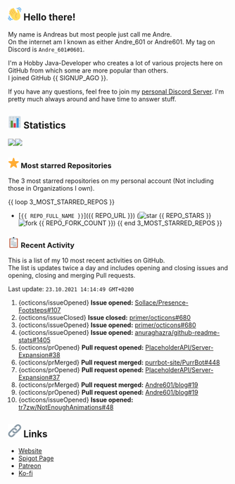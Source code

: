 <!-- Links -->
[purr]: https://purrbot.site
[discord]: https://discord.gg/6dazXp6
[website]: https://andre601.ch
[spigot]: https://www.spigotmc.org/resources/authors/56829/
[patreon]: https://patreon.com/andre_601
[ko-fi]: https://ko-fi.com/andre_601

<!-- SVGs -->
[star]: https://cdn.jsdelivr.net/gh/Readme-Workflows/Readme-Icons@main/icons/octicons/StarredRepository.svg
[fork]: https://cdn.jsdelivr.net/gh/Readme-Workflows/Readme-Icons@main/icons/octicons/ForkedRepository.svg

## <img alt="emoji" src="https://raw.githubusercontent.com/twitter/twemoji/master/assets/svg/1f44b.svg" height="30em"> Hello there!
My name is Andreas but most people just call me Andre.  
On the internet am I known as either Andre_601 or Andre601. My tag on Discord is `Andre_601#0601`.

I'm a Hobby Java-Developer who creates a lot of various projects here on GitHub from which some are more popular than others.  
I joined GitHub {{ SIGNUP_AGO }}.

If you have any questions, feel free to join my [personal Discord Server][discord]. I'm pretty much always around and have time to answer stuff.

## <img alt="emoji" src="https://raw.githubusercontent.com/twitter/twemoji/master/assets/svg/1f4ca.svg" height="30em"> Statistics
<img height="195px" src="https://github-readme-stats.vercel.app/api?username=Andre601&show_icons=true&hide_rank=true&title_color=3498db&bg_color=ffffff00&text_color=718096&disable_animations=true"><img height="195px" src="https://github-readme-stats.vercel.app/api/top-langs?username=Andre601&layout=compact&title_color=3498db&bg_color=ffffff00&text_color=718096">

### <img alt="emoji" src="https://raw.githubusercontent.com/twitter/twemoji/master/assets/svg/2b50.svg" height="25em"> Most starred Repositories
The 3 most starred repositories on my personal account (Not including those in Organizations I own).

{{ loop 3_MOST_STARRED_REPOS }}
- [`{{ REPO_FULL_NAME }}`]({{ REPO_URL }}) (![star] {{ REPO_STARS }} ![fork] {{ REPO_FORK_COUNT }})
{{ end 3_MOST_STARRED_REPOS }}

### <img alt="emoji" src="https://raw.githubusercontent.com/twitter/twemoji/master/assets/svg/1f4cb.svg" height="25em"> Recent Activity
This is a list of my 10 most recent activities on GitHub.  
The list is updates twice a day and includes opening and closing issues and opening, closing and merging Pull requests.

<!--RECENT_ACTIVITY:last_update-->
Last update: `23.10.2021 14:14:49 GMT+0200`
<!--RECENT_ACTIVITY:last_update_end-->
<!--RECENT_ACTIVITY:start-->
1. {octicons/issueOpened} **Issue opened:** [Sollace/Presence-Footsteps#107](https://github.com/Sollace/Presence-Footsteps/issues/107)
2. {octicons/issueClosed} **Issue closed:** [primer/octicons#680](https://github.com/primer/octicons/issues/680)
3. {octicons/issueOpened} **Issue opened:** [primer/octicons#680](https://github.com/primer/octicons/issues/680)
4. {octicons/issueOpened} **Issue opened:** [anuraghazra/github-readme-stats#1405](https://github.com/anuraghazra/github-readme-stats/issues/1405)
5. {octicons/prOpened} **Pull request opened:** [PlaceholderAPI/Server-Expansion#38](https://github.com/PlaceholderAPI/Server-Expansion/pull/38)
6. {octicons/prMerged} **Pull request merged:** [purrbot-site/PurrBot#448](https://github.com/purrbot-site/PurrBot/pull/448)
7. {octicons/prOpened} **Pull request opened:** [PlaceholderAPI/Server-Expansion#37](https://github.com/PlaceholderAPI/Server-Expansion/pull/37)
8. {octicons/prMerged} **Pull request merged:** [Andre601/blog#19](https://github.com/Andre601/blog/pull/19)
9. {octicons/prOpened} **Pull request opened:** [Andre601/blog#19](https://github.com/Andre601/blog/pull/19)
10. {octicons/issueOpened} **Issue opened:** [tr7zw/NotEnoughAnimations#48](https://github.com/tr7zw/NotEnoughAnimations/issues/48)
<!--RECENT_ACTIVITY:end-->

## <img alt="emoji" src="https://raw.githubusercontent.com/twitter/twemoji/master/assets/svg/1f517.svg" height="30em"> Links
- [Website]
- [Spigot Page][spigot]
- [Patreon]
- [Ko-fi]
